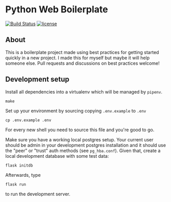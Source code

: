 # Python Web Boilerplate

[![Build Status](https://travis-ci.org/svenstaro/python-web-boilerplate.svg?branch=master)](https://travis-ci.org/svenstaro/python-web-boilerplate)
[![license](http://img.shields.io/badge/license-MIT-blue.svg)](https://github.com/svenstaro/python-web-boilerplate/blob/master/LICENSE)

## About
This is a boilerplate project made using best practices for getting started quickly
in a new project. I made this for myself but maybe it will help someone else. Pull
requests and discussions on best practices welcome!

## Development setup

Install all dependencies into a virtualenv which will be managed by `pipenv`.

    make

Set up your environment by sourcing copying `.env.example` to `.env`

    cp .env.example .env

For every new shell you need to source this file and you're good to go.

Make sure you have a working local postgres setup. Your current user should be
admin in your development postgres installation and it should use the "peer" or
"trust" auth methods (see `pg_hba.conf`). Given that, create a local
development database with some test data:

    flask initdb

Afterwards, type

    flask run

to run the development server.
